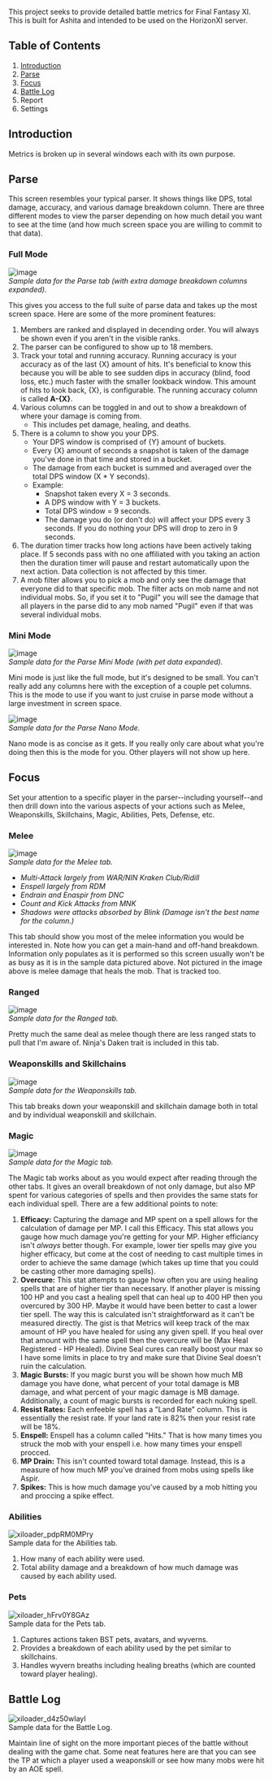 This project seeks to provide detailed battle metrics for Final Fantasy XI. This is built for Ashita and intended to be used on the HorizonXI server.

## Table of Contents<br>
1. [Introduction](#introduction)
2. [Parse](#parse)
3. [Focus](#focus)
4. [Battle Log](#battle-log)
5. Report
6. Settings

## Introduction
Metrics is broken up in several windows each with its own purpose.

## Parse
This screen resembles your typical parser. It shows things like DPS, total damage, accuracy, and various damage breakdown column. There are three different modes to view the parser depending on how much detail you want to see at the time (and how much screen space you are willing to commit to that data).

### Full Mode
![image](https://github.com/RaraProjects/metrics/assets/72292212/0a4cc710-89b7-436c-aa21-f1fb269c649f)<br>
_Sample data for the Parse tab (with extra damage breakdown columns expanded)._<br>

This gives you access to the full suite of parse data and takes up the most screen space. Here are some of the more prominent features:
1. Members are ranked and displayed in decending order. You will always be shown even if you aren't in the visible ranks.
2. The parser can be configured to show up to 18 members.
3. Track your total and running accuracy. Running accuracy is your accuracy as of the last {X} amount of hits. It's beneficial to know this because you will be able to see sudden dips in accuracy (blind, food loss, etc.) much faster with the smaller lookback window. This amount of hits to look back, {X}, is configurable. The running accuracy column is called **A-{X}**.
4. Various columns can be toggled in and out to show a breakdown of where your damage is coming from.
   * This includes pet damage, healing, and deaths.
5. There is a column to show you your DPS.
   * Your DPS window is comprised of {Y} amount of buckets.
   * Every {X} amount of seconds a snapshot is taken of the damage you've done in that time and stored in a bucket.
   * The damage from each bucket is summed and averaged over the total DPS window (X * Y seconds).
   * Example:
     * Snapshot taken every X = 3 seconds.
     * A DPS window with Y = 3 buckets.
     * Total DPS window = 9 seconds.
     * The damage you do (or don't do) will affect your DPS every 3 seconds. If you do nothing your DPS will drop to zero in 9 seconds.
6. The duration timer tracks how long actions have been actively taking place. If 5 seconds pass with no one affiliated with you taking an action then the duration timer will pause and restart automatically upon the next action. Data collection is not affected by this timer.
7. A mob filter allows you to pick a mob and only see the damage that everyone did to that specific mob. The filter acts on mob name and not individual mobs. So, if you set it to "Pugil" you will see the damage that all players in the parse did to any mob named "Pugil" even if that was several individual mobs.
    
### Mini Mode
![image](https://github.com/RaraProjects/metrics/assets/72292212/aad2da70-68cb-4b31-80db-e1bcca50b4c2)<br>
_Sample data for the Parse Mini Mode (with pet data expanded)._<br>

Mini mode is just like the full mode, but it's designed to be small. You can't really add any columns here with the exception of a couple pet columns. This is the mode to use if you want to just cruise in parse mode without a large investment in screen space.

![image](https://github.com/RaraProjects/metrics/assets/72292212/b3df7378-5e75-4d6b-83ee-800599531f3a)<br>
_Sample data for the Parse Nano Mode._<br>

Nano mode is as concise as it gets. If you really only care about what you're doing then this is the mode for you. Other players will not show up here.

## Focus
Set your attention to a specific player in the parser--including yourself--and then drill down into the various aspects of your actions such as Melee, Weaponskills, Skillchains, Magic, Abilities, Pets, Defense, etc.

### Melee
![image](https://github.com/RaraProjects/metrics/assets/72292212/6466de0c-ffd9-47b1-a5e7-9fbc9f9e5dba)<br>
_Sample data for the Melee tab._
* _Multi-Attack largely from WAR/NIN Kraken Club/Ridill_
* _Enspell largely from RDM_
* _Endrain and Enaspir from DNC_
* _Count and Kick Attacks from MNK_
* _Shadows were attacks absorbed by Blink (Damage isn't the best name for the column.)_

This tab should show you most of the melee information you would be interested in. Note how you can get a main-hand and off-hand breakdown. Information only populates as it is performed so this screen usually won't be as busy as it is in the sample data pictured above. Not pictured in the image above is melee damage that heals the mob. That is tracked too.

### Ranged
![image](https://github.com/RaraProjects/metrics/assets/72292212/16a1d64f-105a-422f-bb93-09aa11513228)<br>
_Sample data for the Ranged tab._

Pretty much the same deal as melee though there are less ranged stats to pull that I'm aware of. Ninja's Daken trait is included in this tab.

### Weaponskills and Skillchains
![image](https://github.com/RaraProjects/metrics/assets/72292212/ff99b6d6-6cf2-4e74-98d8-e19cc0ee2568)<br>
_Sample data for the Weaponskills tab._

This tab breaks down your weaponskill and skillchain damage both in total and by individual weaponskill and skillchain.

### Magic
![image](https://github.com/RaraProjects/metrics/assets/72292212/aa7c164d-db8f-4269-b2ed-372787e0d52f)<br>
_Sample data for the Magic tab._

The Magic tab works about as you would expect after reading through the other tabs. It gives an overall breakdown of not only damage, but also MP spent for various categories of spells and then provides the same stats for each individual spell. There are a few additional points to note:

1. **Efficacy:** Capturing the damage and MP spent on a spell allows for the calculation of damage per MP. I call this Efficacy. This stat allows you gauge how much damage you're getting for your MP. Higher efficiancy isn't _always_ better though. For example, lower tier spells may give you higher efficacy, but come at the cost of needing to cast multiple times in order to achieve the same damage (which takes up time that you could be casting other more damaging spells).
2. **Overcure:** This stat attempts to gauge how often you are using healing spells that are of higher tier than necessary. If another player is missing 100 HP and you cast a healing spell that can heal up to 400 HP then you overcured by 300 HP. Maybe it would have been better to cast a lower tier spell. The way this is calculated isn't straightforward as it can't be measured directly. The gist is that Metrics will keep track of the max amount of HP you have healed for using any given spell. If you heal over that amount with the same spell then the overcure will be (Max Heal Registered - HP Healed). Divine Seal cures can really boost your max so I have some limits in place to try and make sure that Divine Seal doesn't ruin the calculation.
4. **Magic Bursts:** If you magic burst you will be shown how much MB damage you have done, what percent of your total damage is MB damage, and what percent of your magic damage is MB damage. Additionally, a count of magic bursts is recorded for each nuking spell.
5. **Resist Rates:** Each enfeeble spell has a "Land Rate" column. This is essentially the resist rate. If your land rate is 82% then your resist rate will be 18%.
6. **Enspell:** Enspell has a column called "Hits." That is how many times you struck the mob with your enspell i.e. how many times your enspell procced.
7. **MP Drain:** This isn't counted toward total damage. Instead, this is a measure of how much MP you've drained from mobs using spells like Aspir.
8. **Spikes:** This is how much damage you've caused by a mob hitting you and proccing a spike effect.

### Abilities
![xiloader_pdpRM0MPry](https://github.com/RaraProjects/metrics/assets/72292212/12d55fae-f15f-4edf-8613-ebccb6063789)<br>
Sample data for the Abilities tab.

1. How many of each ability were used.
2. Total ability damage and a breakdown of how much damage was caused by each ability used.

### Pets
![xiloader_hFrv0Y8GAz](https://github.com/RaraProjects/metrics/assets/72292212/2e7a5008-af96-4100-b6cb-1b160b637b51)<br>
Sample data for the Pets tab.

1. Captures actions taken BST pets, avatars, and wyverns.
2. Provides a breakdown of each ability used by the pet similar to skillchains.
3. Handles wyvern breaths including healing breaths (which are counted toward player healing).

## Battle Log
![xiloader_d4z50wIayI](https://github.com/RaraProjects/metrics/assets/72292212/11e6d5ef-ea25-4914-bb8e-079e8541beb7)<br>
Sample data for the Battle Log.

Maintain line of sight on the more important pieces of the battle without dealing with the game chat. Some neat features here are that you can see the TP at which a player used a weaponskill or see how many mobs were hit by an AOE spell.
